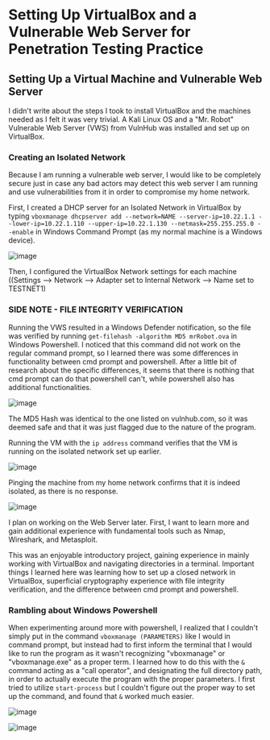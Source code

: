 # Setting Up VirtualBox and a Vulnerable Web Server for Penetration Testing Practice 

## Setting Up a Virtual Machine and Vulnerable Web Server

I didn't write about the steps I took to install VirtualBox and the machines needed as I felt it was very trivial. A Kali Linux OS and a "Mr. Robot" Vulnerable Web Server (VWS) from VulnHub was installed and set up on VirtualBox.

### Creating an Isolated Network
Because I am running a vulnerable web server, I would like to be completely secure just in case any bad actors may detect this web server I am running and use vulnerabilities from it in order to compromise my home network.

First, I created a DHCP server for an Isolated Network in VirtualBox by typing `vboxmanage dhcpserver add --network=NAME --server-ip=10.22.1.1 --lower-ip=10.22.1.110 --upper-ip=10.22.1.130 --netmask=255.255.255.0 --enable` in Windows Command Prompt (as my normal machine is a Windows device). 

![image](https://github.com/rat-v/Explorations/assets/169432484/9eb35a14-8f5f-45b9-b671-b05b19c74965)

Then, I configured the VirtualBox Network settings for each machine ((Settings --> Network --> Adapter set to Internal Network --> Name set to TESTNET1)

### SIDE NOTE - FILE INTEGRITY VERIFICATION
Running the VWS resulted in a Windows Defender notification, so the file was verified by running `get-filehash -algorithm MD5 mrRobot.ova` in Windows Powershell. I noticed that this command did not work on the regular command prompt, so I learned there was some differences in functionality between cmd prompt and powershell. After a little bit of research about the specific differences, it seems that there is nothing that cmd prompt can do that powershell can't, while powershell also has additional functionalities. 

![image](https://github.com/rat-v/Explorations/assets/169432484/291fd965-05c1-4627-8b66-550b873f6ab5)

The MD5 Hash was identical to the one listed on vulnhub.com, so it was deemed safe and that it was just flagged due to the nature of the program. 

Running the VM with the `ip address` command verifies that the VM is running on the isolated network set up earlier.

![image](https://github.com/rat-v/Explorations/assets/169432484/595c155a-a452-4c50-b401-ee8e59fceb64)

Pinging the machine from my home network confirms that it is indeed isolated, as there is no response.

![image](https://github.com/rat-v/Explorations/assets/169432484/1a4d1b11-49bc-4956-9cee-e2e826290c4c)

I plan on working on the Web Server later. First, I want to learn more and gain additional experience with fundamental tools such as Nmap, Wireshark, and Metasploit. 

This was an enjoyable introductory project, gaining experience in mainly working with VirtualBox and navigating directories in a terminal. Important things I learned here was learning how to set up a closed network in VirtualBox, superficial cryptography experience with file integrity verification, and the difference between cmd prompt and powershell.

### Rambling about Windows Powershell
When experimenting around more with powershell, I realized that I couldn't simply put in the command `vboxmanage (PARAMETERS)` like I would in command prompt, but instead had to first inform the terminal that I would like to run the program as it wasn't recognizing "vboxmanage" or "vboxmanage.exe" as a proper term. I learned how to do this with the `&` command acting as a "call operator", and designating the full directory path, in order to actually execute the program with the proper parameters. I first tried to utilize `start-process` but I couldn't figure out the proper way to set up the command, and found that `&` worked much easier.

![image](https://github.com/rat-v/Explorations/assets/169432484/c1d1fe65-2735-48c7-be2a-ce92efa036fd)

![image](https://github.com/rat-v/Explorations/assets/169432484/c388d1a0-eacb-40c0-a937-fb8c2949bac5)

